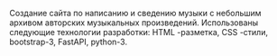 Создание сайта по написанию и сведению музыки с небольшим архивом авторских музыкальных произведений. 
Использованы следующие технологии разработки: HTML -разметка, CSS -стили, bootstrap-3, FastAPI, python-3.
